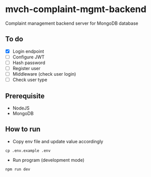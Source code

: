 # mvch-complaint-mgmt-backend
Complaint management backend server for MongoDB database 

## To do
- [x] Login endpoint
- [ ] Configure JWT
- [ ] Hash password
- [ ] Register user
- [ ] Middleware (check user login)
- [ ] Check user type

## Prerequisite
- NodeJS
- MongoDB

## How to run
- Copy env file and update value accordingly
```
cp .env.example .env
```

- Run program (development mode)
```
npm run dev
```
